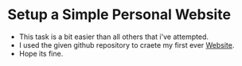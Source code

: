 # Setup a Simple Personal Website

- This task is a bit easier than all others that i've attempted.
- I used the given github repository to craete my first ever [Website](https://siddharth2812.github.io/).
- Hope its fine.
